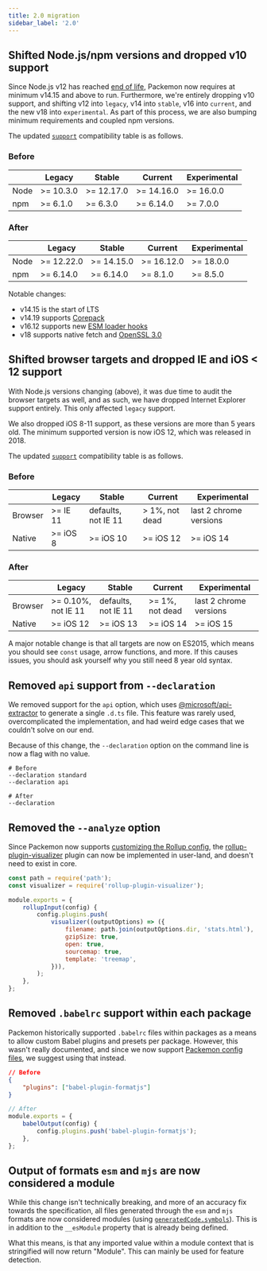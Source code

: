 ```yaml
---
title: 2.0 migration
sidebar_label: '2.0'
---
```


## Shifted Node.js/npm versions and dropped v10 support

Since Node.js v12 has reached [end of life](https://nodejs.org/en/about/releases/), Packemon now
requires at minimum v14.15 and above to run. Furthermore, we're entirely dropping v10 support, and
shifting v12 into `legacy`, v14 into `stable`, v16 into `current`, and the new v18 into
`experimental`. As part of this process, we are also bumping minimum requirements and coupled npm
versions.

The updated [`support`](../config.md#support) compatibility table is as follows.

### Before

|      | Legacy    | Stable     | Current    | Experimental |
| ---- | --------- | ---------- | ---------- | ------------ |
| Node | >= 10.3.0 | >= 12.17.0 | >= 14.16.0 | >= 16.0.0    |
| npm  | >= 6.1.0  | >= 6.3.0   | >= 6.14.0  | >= 7.0.0     |

### After

|      | Legacy     | Stable     | Current    | Experimental |
| ---- | ---------- | ---------- | ---------- | ------------ |
| Node | >= 12.22.0 | >= 14.15.0 | >= 16.12.0 | >= 18.0.0    |
| npm  | >= 6.14.0  | >= 6.14.0  | >= 8.1.0   | >= 8.5.0     |

Notable changes:

- v14.15 is the start of LTS
- v14.19 supports
  [Corepack](https://github.com/nodejs/node/blob/master/doc/changelogs/CHANGELOG_V14.md#corepack)
- v16.12 supports new
  [ESM loader hooks](https://github.com/nodejs/node/blob/master/doc/changelogs/CHANGELOG_V16.md#experimental-esm-loader-hooks-api)
- v18 supports native fetch and
  [OpenSSL 3.0](https://github.com/nodejs/node/blob/master/doc/changelogs/CHANGELOG_V17.md#openssl-30)

## Shifted browser targets and dropped IE and iOS < 12 support

With Node.js versions changing (above), it was due time to audit the browser targets as well, and as
such, we have dropped Internet Explorer support entirely. This only affected `legacy` support.

We also dropped iOS 8-11 support, as these versions are more than 5 years old. The minimum supported
version is now iOS 12, which was released in 2018.

The updated [`support`](../config.md#support) compatibility table is as follows.

### Before

|         | Legacy   | Stable              | Current        | Experimental           |
| ------- | -------- | ------------------- | -------------- | ---------------------- |
| Browser | >= IE 11 | defaults, not IE 11 | > 1%, not dead | last 2 chrome versions |
| Native  | >= iOS 8 | >= iOS 10           | >= iOS 12      | >= iOS 14              |

### After

|         | Legacy              | Stable              | Current         | Experimental           |
| ------- | ------------------- | ------------------- | --------------- | ---------------------- |
| Browser | >= 0.10%, not IE 11 | defaults, not IE 11 | >= 1%, not dead | last 2 chrome versions |
| Native  | >= iOS 12           | >= iOS 13           | >= iOS 14       | >= iOS 15              |

A major notable change is that all targets are now on ES2015, which means you should see `const`
usage, arrow functions, and more. If this causes issues, you should ask yourself why you still need
8 year old syntax.

## Removed `api` support from `--declaration`

We removed support for the `api` option, which uses
[@microsoft/api-extractor](https://api-extractor.com/) to generate a single `.d.ts` file. This
feature was rarely used, overcomplicated the implementation, and had weird edge cases that we
couldn't solve on our end.

Because of this change, the `--declaration` option on the command line is now a flag with no value.

```shell
# Before
--declaration standard
--declaration api

# After
--declaration
```

## Removed the `--analyze` option

Since Packemon now supports [customizing the Rollup config][packemon-config], the
[rollup-plugin-visualizer](https://github.com/btd/rollup-plugin-visualizer) plugin can now be
implemented in user-land, and doesn't need to exist in core.

```js
const path = require('path');
const visualizer = require('rollup-plugin-visualizer');

module.exports = {
	rollupInput(config) {
		config.plugins.push(
			visualizer((outputOptions) => ({
				filename: path.join(outputOptions.dir, 'stats.html'),
				gzipSize: true,
				open: true,
				sourcemap: true,
				template: 'treemap',
			})),
		);
	},
};
```

## Removed `.babelrc` support within each package

Packemon historically supported `.babelrc` files within packages as a means to allow custom Babel
plugins and presets per package. However, this wasn't really documented, and since we now support
[Packemon config files][packemon-config], we suggest using that instead.

```json title="packages/foo/.babelrc"
// Before
{
	"plugins": ["babel-plugin-formatjs"]
}
```

```js title="packages/foo/.packemon.js"
// After
module.exports = {
	babelOutput(config) {
		config.plugins.push('babel-plugin-formatjs');
	},
};
```

## Output of formats `esm` and `mjs` are now considered a module

While this change isn't technically breaking, and more of an accuracy fix towards the specification,
all files generated through the `esm` and `mjs` formats are now considered modules (using
[`generatedCode.symbols`](https://rollupjs.org/guide/en/#outputgeneratedcode)). This is in addition
to the `__esModule` property that is already being defined.

What this means, is that any imported value within a module context that is stringified will now
return "Module". This can mainly be used for feature detection.

[packemon-config]: ../advanced#customizing-babel-swc-and-rollup

